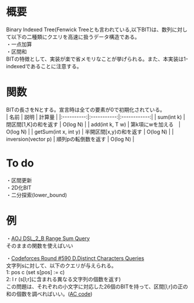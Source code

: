 # 概要
Binary Indexed Tree(Fenwick Treeとも言われている,以下BIT)は、数列に対して以下の二種類にクエリを高速に扱うデータ構造である。  
・一点加算  
・区間和  
BITの特徴として、実装が楽で省メモリなことが挙げられる。また、本実装は1-indexedであることに注意する。

# 関数
BITの長さをNとする。宣言時は全ての要素が0で初期化されている。    
| 名前 | 説明 | 計算量 |
|:----------:|:-----------:|:------------:|
| sum(int k) | 閉区間[1,K]の和を返す | O(log N) |
| add(int k, T w) | 第k項にwを加える　| O(log N) |
| getSum(int x, int y) | 半開区間[x,y)の和を返す | O(log N) |
| inversion(vector<int> p) | 順列pの転倒数を返す | O(log N) |

# To do
・区間更新  
・2D化BIT  
・二分探索(lower_bound)  

# 例
・[AOJ DSL_2_B Range Sum Query](https://onlinejudge.u-aizu.ac.jp/courses/library/3/DSL/all/DSL_2_B)  
そのままの関数を使えばいい

・[Codeforces Round #590 D.Distinct Characters Queries](https://codeforces.com/contest/1234/problem/D)  
文字列sに対して、以下のクエリが与えられる。  
1: pos c (set s[pos] := c)  
2: l r (s[l;r]に含まれる異なる文字列の個数を返す)  
この問題は、それぞれの小文字に対応した26個のBITを持って、区間[l,r]の正の和の個数を調べればいい。([AC code](https://codeforces.com/contest/1234/submission/73413137))
